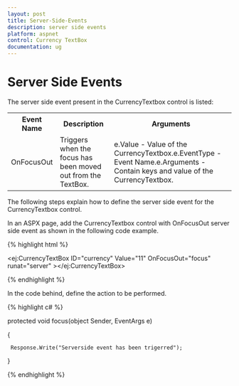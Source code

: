 ```yaml
---
layout: post
title: Server-Side-Events
description: server side events
platform: aspnet
control: Currency TextBox
documentation: ug
---
```


# Server Side Events

The server side event present in the CurrencyTextbox control is listed:


<table>
<tr>
<th>
Event Name</th><th>
Description</th><th>
Arguments</th></tr>
<tr>
<td>
OnFocusOut</td><td>
Triggers when the focus has been moved out from the TextBox.</td><td>
e.Value - Value of the CurrencyTextbox.e.EventType - Event Name.e.Arguments - Contain keys and value of the CurrencyTextbox.</td></tr>
</table>


The following steps explain how to define the server side event for the CurrencyTextbox control.

In an ASPX page, add the CurrencyTextbox control with OnFocusOut server side event as shown in the following code example.

{% highlight html %}

  <ej:CurrencyTextBox ID="currency" Value="11" OnFocusOut="focus"  runat="server" ></ej:CurrencyTextBox>



{% endhighlight %}

In the code behind, define the action to be performed.

{% highlight c# %}

protected void focus(object Sender, EventArgs e)

{

     Response.Write("Serverside event has been trigerred");

}



{% endhighlight %}



